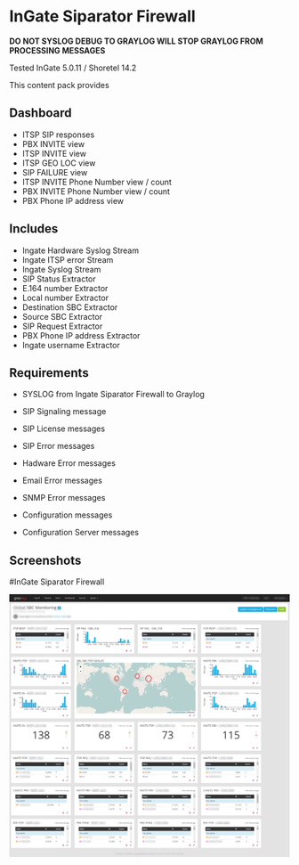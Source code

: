 # InGate Siparator Firewall

**DO NOT SYSLOG DEBUG TO GRAYLOG WILL STOP GRAYLOG FROM PROCESSING MESSAGES**

Tested InGate 5.0.11 / Shoretel 14.2

This content pack provides

## Dashboard
* ITSP SIP responses
* PBX INVITE view
* ITSP INVITE view
* ITSP GEO LOC view 
* SIP FAILURE view
* ITSP INVITE Phone Number view / count
* PBX INVITE Phone Number view / count
* PBX Phone IP address view

## Includes

* Ingate Hardware Syslog Stream
* Ingate ITSP error Stream
* Ingate Syslog Stream
* SIP Status Extractor
* E.164 number Extractor
* Local number Extractor
* Destination SBC Extractor
* Source SBC Extractor
* SIP Request Extractor
* PBX Phone IP address Extractor
* Ingate username Extractor

## Requirements

* SYSLOG from Ingate Siparator Firewall to Graylog

* SIP Signaling message
* SIP License messages
* SIP Error messages
* Hadware Error messages
* Email Error messages
* SNMP Error messages
* Configuration messages
* Configuration Server messages

## Screenshots

#InGate Siparator Firewall

![Dashboard](https://github.com/greenfieldsys/Ingate-Siparator/blob/master/gl-sbc.jpg)
